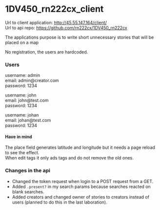 # 1DV450_rn222cx_client

Url to client application: http://45.55.147.164/client/  
Url to api repo: https://github.com/rn222cx/1DV450_rn222cx

The applications purpose is to write short unnecessary stories that will be placed on a map

No registration, the users are hardcoded.

### Users

username: admin  
email: admin<span></span>@creator.com  
password: 1234  

username: john  
email: john<span></span>@test.com  
password: 1234  

username: johan  
email: johan<span></span>@test.com  
password: 1234  

#### Have in mind
The place field generates latitude and longitude but it needs a page reload to see the effect.  
When edit tags it only ads tags and do not remove the old ones.

### Changes in the api
* Changed the token request when login to a POST request from a GET.
* Added `.present?` in my search params because searches reacted on blank searches.
* Added creators and changed owner of stories to creators instead of users (planned to do this in the last laboration).
